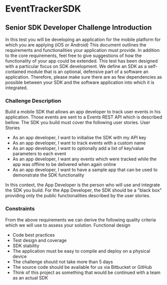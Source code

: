 # EventTrackerSDK

## Senior SDK Developer Challenge Introduction

In this test you will be developing an application for the mobile platform for which you are applying (iOS or Android) This document outlines the requirements and functionalities your application must provide. In addition to the core requirements, feel free to give suggestions of how the functionality of your app could be extended. This test has been designed with a particular focus on SDK development. We define an SDK as a self- contained module that is an optional, defensive part of a software an application. Therefore, please make sure there are as few dependencies as possible between your SDK and the software application into which it is integrated.

### Challenge Description

Build a mobile SDK that allows an app developer to track user events in his application. Those events are sent to a Events REST API which is described bellow. The SDK you build must cover the following user stories. User Stories

 * As an app developer, I want to initialise the SDK with my API key
 * As an app developer, I want to track events with a custom name
 * As an app developer, I want to optionally add a list of key/value parameters to each event
 * As an app developer, I want any events which were tracked while the app was offline to be delivered when again online
 * As an app developer, I want to have a sample app that can be used to demonstrate the SDK functionality
       
In this context, the App Developer is the person who will use and integrate the SDK you build. For the App Developer, the SDK should be a "black box" providing only the public functionalities described by the user stories.

### Constraints

From the above requirements we can derive the following quality criteria which we will use to assess your solution.
Functional design

 * Code best practices
 * Test design and coverage
 * SDK stability
 * The application must be easy to compile and deploy on a physical device
 * The challenge should not take more than 5 days
 * The source code should be available for us via Bitbucket or GitHub
 * Think of this project as something that would be continued with a team as an actual SDK
